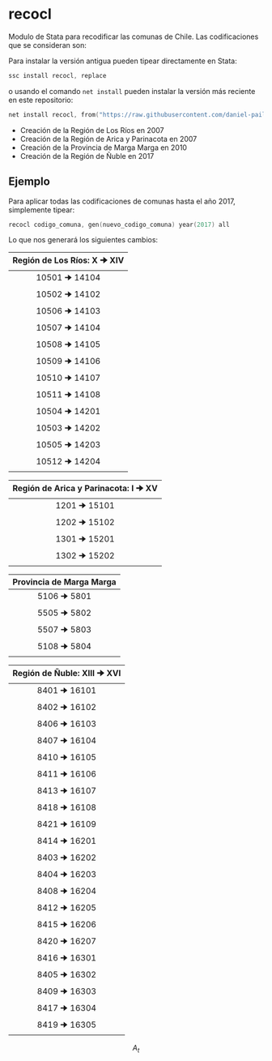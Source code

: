 # recocl
Modulo de Stata para recodificar las comunas de Chile. Las codificaciones que se consideran son:

Para instalar la versión antigua pueden tipear directamente en Stata:
```s
ssc install recocl, replace
```
o usando el comando ```net install``` pueden instalar la versión más reciente en este repositorio:
```s
net install recocl, from("https://raw.githubusercontent.com/daniel-pailanir/recocl/master") replace
```

+ Creación de la Región de Los Ríos en 2007
+ Creación de la Región de Arica y Parinacota en 2007
+ Creación de la Provincia de Marga Marga en 2010
+ Creación de la Región de Ñuble en 2017

## Ejemplo

Para aplicar todas las codificaciones de comunas hasta el año 2017, simplemente tipear:
```s
recocl codigo_comuna, gen(nuevo_codigo_comuna) year(2017) all
```

Lo que nos generará los siguientes cambios:

 |  Región de Los Ríos: X 🠊 XIV |   
 | :----------------------------: |  
 |  10501    🠊  14104   |
 |  10502    🠊  14102   |
 |  10506    🠊  14103   |
 |  10507    🠊  14104   |
 |  10508    🠊  14105   |    
 |  10509    🠊  14106   |    
 |  10510    🠊  14107   |    
 |  10511    🠊  14108   |    
 |  10504    🠊  14201   |
 |  10503    🠊  14202   |    
 |  10505    🠊  14203   |    
 |  10512    🠊  14204   | 

 |  Región de Arica y Parinacota: I 🠊 XV |   
 | :----------------------------: |  
 |   1201  🠊  15101   |
 |   1202  🠊  15102   |
 |   1301  🠊  15201   |
 |   1302  🠊  15202   | 

 |  Provincia de Marga Marga    |   
 | :----------------------------: |  
 |   5106  🠊  5801    |
 |   5505  🠊  5802    |
 |   5507  🠊  5803    |
 |   5108  🠊  5804    |     

 | Región de Ñuble: XIII 🠊 XVI |   
 | :----------------------------: | 
 |   8401  🠊  16101   |
 |   8402  🠊  16102   |
 |   8406  🠊  16103   |
 |   8407  🠊  16104   |    
 |   8410  🠊  16105   |    
 |   8411  🠊  16106   |    
 |   8413  🠊  16107   |    
 |   8418  🠊  16108   |    
 |   8421  🠊  16109   |    
 |   8414  🠊  16201   |    
 |   8403  🠊  16202   |    
 |   8404  🠊  16203   |
 |   8408  🠊  16204   |    
 |   8412  🠊  16205   |    
 |   8415  🠊  16206   |
 |   8420  🠊  16207   |    
 |   8416  🠊  16301   |    
 |   8405  🠊  16302   |
 |   8409  🠊  16303   |    
 |   8417  🠊  16304   |    
 |   8419  🠊  16305   |


$$A_t$$

